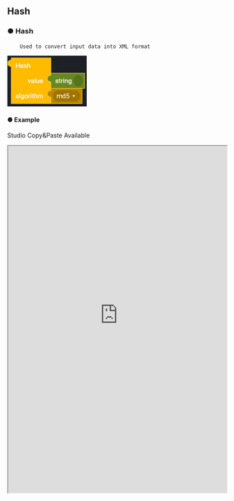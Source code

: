 ## Hash

### ● Hash

        Used to convert input data into XML format

![](../../../img/assets/image%20%2854%29.png)

#### ● Example

<p class='comment'>Studio Copy&Paste Available</p>
<iframe
    src="https://d1sxhpvag16wqc.cloudfront.net/v3.1.0/hash/hash"
    width="100%"
    height="800px"
    allow=""
    sandbox="allow-scripts allow-same-origin" />
<div class="display-pdf">
    <p><img src="../../img/assets/hash_example.png" alt="" /></p>
</div>

#### ● Result

```text
{
  "result": {
    "hashResult": "6fb0522f54422c3b6bc31ca7e9c1d469f19e2a50d50c9e30a1eee2fd397f5761"
  }
}
```

### ● Hash HMAC

        Used to output the hash value with the algorithm entered after generating the HMAC value

![](../../../img/assets/image%20%2870%29.png)

#### ● Example

<p class='comment'>Studio Copy&Paste Available</p>
<iframe
    src="https://d1sxhpvag16wqc.cloudfront.net/v3.1.0/hash/hash_hmac"
    width="100%"
    height="800px"
    allow=""
    sandbox="allow-scripts allow-same-origin" />
<div class="display-pdf">
    <p><img src="../../img/assets/hash_hmac_example.png" alt="" /></p>
</div>

#### ● Result

```text
{
  "result": {
    "hmacResult": "53626b23aacbc1891e56d5b83cd6977b0881679c3b0295c50aeca339c0d104cc"
  }
}
```

### ● available Algorithms

|               |                |                 |                |                |
| :------------ | :------------- | :-------------- | :------------- | :------------- |
| **md2**       | **ripemd256**  | **gost**        | **haval128,3** | **haval128,5** |
| **md4**       | **ripemd320**  | **gost-crypto** | **haval160,3** | **haval160,5** |
| **md5**       | **tiger128,3** | **adler32**     | **haval192,3** | **haval192,5** |
| **sha1**      | **tiger160,3** | **crc32**       | **haval224,3** | **haval224,5** |
| **sha224**    | **tiger192,3** | **crc32b**      | **haval256,3** | **haval256,5** |
| **sha256**    | **tiger128,4** | **fnv132**      | **haval128,4** |                |
| **sha384**    | **tiger160,4** | **fnv1a32**     | **haval160,4** |                |
| **sha512**    | **tiger192,4** | **fnv164**      | **haval192,4** |                |
| **ripemd128** | **snefru**     | **fnv1a64**     | **haval224,4** |                |
| **ripemd160** | **snefru256**  | **joaat**       | **haval256,4** |                |
